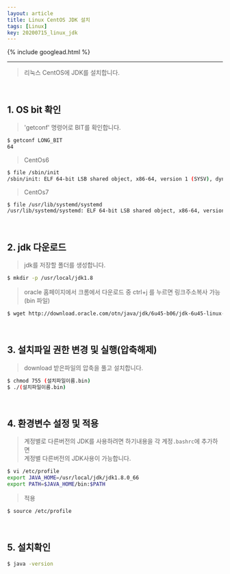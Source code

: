 ```yaml
---
layout: article
title: Linux CentOS JDK 설치
tags: [Linux]
key: 20200715_linux_jdk
---
```


{% include googlead.html %}

---

> 리눅스 CentOS에 JDK를 설치합니다.

<br>

## 1. OS bit 확인

> 'getconf' 명령어로 BIT를 확인합니다.

```bash
$ getconf LONG_BIT
64
```

> CentOs6

```bash
$ file /sbin/init
/sbin/init: ELF 64-bit LSB shared object, x86-64, version 1 (SYSV), dynamically linked (uses shared libs), for GNU/Linux 2.6.18, stripped
```

> CentOs7

```bash
$ file /usr/lib/systemd/systemd
/usr/lib/systemd/systemd: ELF 64-bit LSB shared object, x86-64, version 1 (SYSV), dynamically linked (uses shared libs),for GNU/Linux 2.6.32, BuildID[sha1]=74584540f9e94865453495ad93b2954e7b07f5c6, stripped
```

<br>

## 2. jdk 다운로드

> jdk를 저장할 폴더를 생성합니다.

```bash
$ mkdir -p /usr/local/jdk1.8
```

> oracle 홈페이지에서 크롬에서 다운로드 중 ctrl+j 를 누르면 링크주소복사 가능(bin 파일)

```bash
$ wget http://download.oracle.com/otn/java/jdk/6u45-b06/jdk-6u45-linux-x64.bin?AuthParam=1457020426_b1ea16c454158dcfc0578299d6177b9b
```

<br>

## 3. 설치파일 권한 변경 및 실행(압축해제)

> download 받은파일의 압축을 풀고 설치합니다.

```bash
$ chmod 755 (설치파일이름.bin)
$ ./(설치파일이름.bin)
```

<br>

## 4. 환경변수 설정 및 적용

> 계정별로 다른버전의 JDK를 사용하려면 하기내용을 각 계정`.bashrc`에 추가하면   
> 계정별 다른버전의 JDK사용이 가능합니다.

```bash
$ vi /etc/profile
export JAVA_HOME=/usr/local/jdk/jdk1.8.0_66
export PATH=$JAVA_HOME/bin:$PATH
```

> 적용

```bash
$ source /etc/profile
```

<br>

## 5. 설치확인

```bash
$ java -version
```
